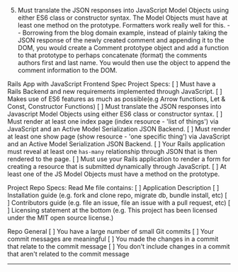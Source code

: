 5) Must translate the JSON responses into JavaScript Model Objects using either ES6 class or constructor syntax. The Model Objects must have at least one method on the prototype. Formatters work really well for this.
    -- Borrowing from the blog domain example, instead of plainly taking the JSON response of the newly created comment and appending it to the DOM, you would create a Comment prototype object and add a function to that prototype to perhaps concatenate (format) the comments authors first and last name. You would then use the object to append the comment information to the DOM.



Rails App with JavaScript Frontend Spec
Project Specs:
[ ]  Must have a Rails Backend and new requirements implemented through    JavaScript.
[ ]  Makes use of ES6 features as much as possible(e.g Arrow functions, Let & Const, Constructor Functions)
[ ]  Must translate the JSON responses into Javascript Model Objects using either ES6 class or constructor syntax.
[ ]  Must render at least one index page (index resource - 'list of things') via JavaScript and an Active Model Serialization JSON Backend.
[ ]  Must render at least one show page (show resource - 'one specific thing') via JavaScript and an Active Model Serialization JSON Backend.
[ ]  Your Rails application must reveal at least one `has-many` relationship through JSON that is then rendered to the page.
[ ]  Must use your Rails application to render a form for creating a resource that is submitted dynamically through JavaScript.
[ ]  At least one of the JS Model Objects must have a method on the prototype.

Project Repo Specs:
Read Me file contains:
[ ]  Application Description
[ ]  Installation guide (e.g. fork and clone repo, migrate db, bundle install, etc)
[ ]  Contributors guide (e.g. file an issue, file an issue with a pull request, etc)
[ ]  Licensing statement at the bottom (e.g. This project has been licensed under the MIT open source license.)

Repo General
[ ]  You have a large number of small Git commits
[ ]  Your commit messages are meaningful
[ ]  You made the changes in a commit that relate to the commit message
[ ]  You don't include changes in a commit that aren't related to the commit message

________
